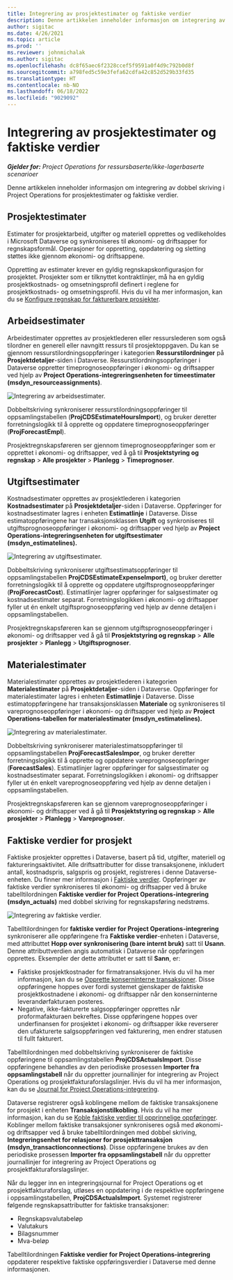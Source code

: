 ```yaml
---
title: Integrering av prosjektestimater og faktiske verdier
description: Denne artikkelen inneholder informasjon om integrering av dobbel skriving i Project Operations for prosjektestimater og faktiske verdier.
author: sigitac
ms.date: 4/26/2021
ms.topic: article
ms.prod: ''
ms.reviewer: johnmichalak
ms.author: sigitac
ms.openlocfilehash: dc8f65aec6f2328ccef5f9591a0f4d9c792b0d8f
ms.sourcegitcommit: a798fed5c59e3fefa62cdfa42c852d529b33fd35
ms.translationtype: HT
ms.contentlocale: nb-NO
ms.lasthandoff: 06/18/2022
ms.locfileid: "9029092"
---
```

# <a name="project-estimates-and-actuals-integration"></a>Integrering av prosjektestimater og faktiske verdier

_**Gjelder for:** Project Operations for ressursbaserte/ikke-lagerbaserte scenarioer_

Denne artikkelen inneholder informasjon om integrering av dobbel skriving i Project Operations for prosjektestimater og faktiske verdier.

## <a name="project-estimates"></a>Prosjektestimater

Estimater for prosjektarbeid, utgifter og materiell opprettes og vedlikeholdes i Microsoft Dataverse og synkroniseres til økonomi- og driftsapper for regnskapsformål. Operasjoner for oppretting, oppdatering og sletting støttes ikke gjennom økonomi- og driftsappene.

Oppretting av estimater krever en gyldig regnskapskonfigurasjon for prosjektet. Prosjekter som er tilknyttet kontraktlinjer, må ha en gyldig prosjektkostnads- og omsetningsprofil definert i reglene for prosjektkostnads- og omsetningsprofil. Hvis du vil ha mer informasjon, kan du se [Konfigure regnskap for fakturerbare prosjekter](../project-accounting/configure-accounting-billable-projects.md#configure-project-cost-and-revenue-profile-rules).

## <a name="labor-estimates"></a>Arbeidsestimater

Arbeidestimater opprettes av prosjektlederen eller ressurslederen som også tilordner en generell eller navngitt ressurs til prosjektoppgaven. Du kan se gjennom ressurstilordningsoppføringer i kategorien **Ressurstilordninger** på **Prosjektdetaljer**-siden i Dataverse. Ressurstilordningsoppføringer i Dataverse oppretter timeprognoseoppføringer i økonomi- og driftsapper ved hjelp av **Project Operations-integreringsenheten for timeestimater (msdyn\_resourceassignments)**.

   ![Integrering av arbeidsestimater.](./Media/DW4LaborEstimates.png)

Dobbeltskriving synkroniserer ressurstilordningsoppføringer til oppsamlingstabellen (**ProjCDSEstimateHoursImport**), og bruker deretter forretningslogikk til å opprette og oppdatere timeprognoseoppføringer (**ProjForecastEmpl**).

Prosjektregnskapsføreren ser gjennom timeprognoseoppføringer som er opprettet i økonomi- og driftsapper, ved å gå til **Prosjektstyring og regnskap** > **Alle prosjekter** > **Planlegg** > **Timeprognoser**.

## <a name="expense-estimates"></a>Utgiftsestimater

Kostnadsestimater opprettes av prosjektlederen i kategorien **Kostnadsestimater** på **Prosjektdetaljer**-siden i Dataverse. Oppføringer for kostnadsestimater lagres i enheten **Estimatlinje** i Dataverse. Disse estimatoppføringene har transaksjonsklassen **Utgift** og synkroniseres til utgiftsprognoseoppføringer i økonomi- og driftsapper ved hjelp av **Project Operations-integreringsenheten for utgiftsestimater (msdyn\_estimatelines).**

   ![Integrering av utgiftsestimater.](./Media/DW4ExpenseEstimates.png)

Dobbeltskriving synkroniserer utgiftsestimatsoppføringer til oppsamlingstabellen **ProjCDSEstimateExpenseImport)**, og bruker deretter forretningslogikk til å opprette og oppdatere utgiftsprognoseoppføringer (**ProjForecastCost**). Estimatlinjer lagrer oppføringer for salgsestimater og kostnadsestimater separat. Forretningslogikken i økonomi- og driftsapper fyller ut én enkelt utgiftsprognoseoppføring ved hjelp av denne detaljen i oppsamlingstabellen.

Prosjektregnskapsføreren kan se gjennom utgiftsprognoseoppføringer i økonomi- og driftsapper ved å gå til **Prosjektstyring og regnskap** > **Alle prosjekter** > **Planlegg** > **Utgiftsprognoser**.

## <a name="material-estimates"></a>Materialestimater

Materialestimater opprettes av prosjektlederen i kategorien **Materialestimater** på **Prosjektdetaljer**-siden i Dataverse. Oppføringer for materialestimater lagres i enheten **Estimatlinje** i Dataverse. Disse estimatoppføringene har transaksjonsklassen **Materiale** og synkroniseres til vareprognoseoppføringer i økonomi- og driftsapper ved hjelp av **Project Operations-tabellen for materialestimater (msdyn\_estimatelines).**

   ![Integrering av materialestimater.](./Media/DW4MaterialEstimates.png)

Dobbeltskriving synkroniserer materialestimatsoppføringer til oppsamlingstabellen **ProjForecastSalesImpor**, og bruker deretter forretningslogikk til å opprette og oppdatere vareprognoseoppføringer (**ForecastSales**). Estimatlinjer lagrer oppføringer for salgsestimater og kostnadsestimater separat. Forretningslogikken i økonomi- og driftsapper fyller ut én enkelt vareprognoseoppføring ved hjelp av denne detaljen i oppsamlingstabellen.

Prosjektregnskapsføreren kan se gjennom vareprognoseoppføringer i økonomi- og driftsapper ved å gå til **Prosjektstyring og regnskap** > **Alle prosjekter** > **Planlegg** > **Vareprognoser**.

## <a name="project-actuals"></a>Faktiske verdier for prosjekt

Faktiske prosjekter opprettes i Dataverse, basert på tid, utgifter, materiell og faktureringsaktivitet. Alle driftsattributter for disse transaksjonene, inkludert antall, kostnadspris, salgspris og prosjekt, registreres i denne Dataverse-enheten. Du finner mer informasjon i [Faktiske verdier](../actuals/actuals-overview.md). Oppføringer av faktiske verdier synkroniseres til økonomi- og driftsapper ved å bruke tabelltilordningen **Faktiske verdier for Project Operations-integrering (msdyn\_actuals)** med dobbel skriving for regnskapsføring nedstrøms.

   ![Integrering av faktiske verdier.](./Media/DW4Actuals.png)

Tabelltilordningen for **faktiske verdier for Project Operations-integrering** synkroniserer alle oppføringene fra **Faktiske verdier**-enheten i Dataverse, med attributtet **Hopp over synkronisering (bare internt bruk)** satt til **Usann**. Denne attributtverdien angis automatisk i Dataverse når oppføringen opprettes. Eksempler der dette attributtet er satt til **Sann**, er:

  - Faktiske prosjektkostnader for firmatransaksjoner. Hvis du vil ha mer informasjon, kan du se [Opprette konserninterne transaksjoner](../project-accounting/create-intercompany-transactions.md). Disse oppføringene hoppes over fordi systemet gjenskaper de faktiske prosjektkostnadene i økonomi- og driftsapper når den konserninterne leverandørfakturaen posteres.
  - Negative, ikke-fakturerte salgsoppføringer opprettes når proformafakturaen bekreftes. Disse oppføringene hoppes over underfinansen for prosjektet i økonomi- og driftsapper ikke reverserer den ufakturerte salgsoppføringen ved fakturering, men endrer statusen til fullt fakturert.

Tabelltilordningen med dobbeltskriving synkroniserer de faktiske oppføringene til oppsamlingstabellen **ProjCDSActualsImport**. Disse oppføringene behandles av den periodiske prosessen **Importer fra oppsamlingstabell** når du oppretter journallinjer for integrering av Project Operations og prosjektfakturaforslagslinjer. Hvis du vil ha mer informasjon, kan du se [Journal for Project Operations-integrering](../project-accounting/project-operations-integration-journal.md).

Dataverse registrerer også koblingene mellom de faktiske transaksjonene for prosjekt i enheten **Transaksjonstilkobling**. Hvis du vil ha mer informasjon, kan du se [Koble faktiske verdier til opprinnelige oppføringer](../actuals/linkingactuals.md). Koblinger mellom faktiske transaksjoner synkroniseres også med økonomi- og driftsapper ved å bruke tabelltilordningen med dobbel skriving, **Integreringsenhet for relasjoner for prosjekttransaksjon (msdyn\_transactionconnections)**. Disse oppføringene brukes av den periodiske prosessen **Importer fra oppsamlingstabell** når du oppretter journallinjer for integrering av Project Operations og prosjektfakturaforslagslinjer.

Når du legger inn en integreringsjournal for Project Operations og et prosjektfakturaforslag, utløses en oppdatering i de respektive oppføringene i oppsamlingstabellen, **ProjCDSActualsImport**. Systemet registrerer følgende regnskapsattributter for faktiske transaksjoner:

- Regnskapsvalutabeløp
- Valutakurs
- Bilagsnummer
- Mva-beløp

Tabelltilordningen **Faktiske verdier for Project Operations-integrering** oppdaterer respektive faktiske oppføringsverdier i Dataverse med denne informasjonen.
